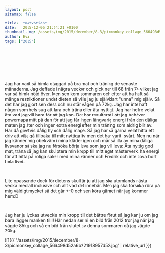 ```yaml
---
layout: post
sitemap: false

title:  "motvation"
date:   2015-12-06 21:54:21 +0100
thumbnail-img: /assets/img/2015/december/8-3/picmonkey_collage_566498d52a6b221918957d52.jpg
author: Eva
tags: ["2015"]
---
```


 

 

 

Jag har varit så himla otaggad på bra mat och träning de senaste månaderna. Jag deffade i några veckor och gick ner till 68 från 74 vilket jag var så himla nöjd över. Men sen kom sommaren och efter att ha haft så många restriktioner undet dieten så ville jag ju självklart "unna" mig själv. Så det har jag gjort sen dess och nu står vågen på 72kg. Jag har inte haft någon som hels sug att fara och träna eller äta nyttigt. Jag har hellre velat äta vad jag vill bara för att jag kan. Det har resulterat i att jag behöver powernapa mitt på dan för att jag får ingen långvarig energi från den dåliga maten jag äter och ingen extra energi efter min träning som aldrig blir av. Har då givetvis dålig hy och dålig mage. Så jag har så gärna velat hitta ett driv att vilja gå tillbaka till mitt nyttiga liv men det har varit  svårt. Men nu när jag känner mig obekväm i mina kläder igen och mår så illa av mina dåliga livsvanor så ska jag nu försöka börja leva som jag vill leva: Äta nyttig god mat, träna så jag kan skulptera min kropp till mitt eget mästerverk, ha energi för att hitta på roliga saker med mina vänner och Fredrik och inte sova bort hela livet. 

 

Lite opassande dock för dietens skull är ju att jag ska utomlands nästa vecka med all inclusive och allt vad det innebär. Men jag ska försöka röra på mig väldigt mycket så det går +-0 och sen köra gärnet när jag kommer hem:D 

 

Jag har ju lyckas utveckla min kropp till det bättre förut så jag kan ju om jag bara lägger manken till!! Här nedan ser ni en bild från 2012 tror jag när jag vägde 85kg och så en bild från slutet av denna sommaren då jag vägde 70kg.

![]({{ '/assets/img/2015/december/8-3/picmonkey_collage_566498d52a6b221918957d52.jpg'  | relative_url }})

